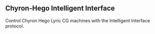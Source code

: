 ## Chyron-Hego Intelligent Interface

Control Chyron Hego Lyric CG machines with the Intelligent Interface protocol.
